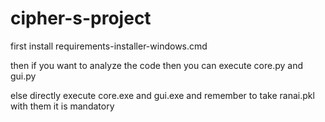 # cipher-s-project

first install requirements-installer-windows.cmd

then if you want to analyze the code then you can execute core.py and gui.py 

else directly execute core.exe and gui.exe and remember to take ranai.pkl with them it is mandatory
